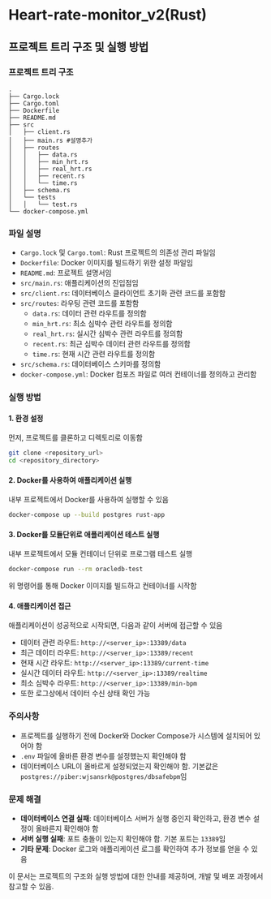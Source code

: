 # Heart-rate-monitor_v2(Rust)

## 프로젝트 트리 구조 및 실행 방법

### 프로젝트 트리 구조

```
.
├── Cargo.lock
├── Cargo.toml
├── Dockerfile
├── README.md
├── src
│   ├── client.rs
│   ├── main.rs #설명추가
│   ├── routes
│   │   ├── data.rs
│   │   ├── min_hrt.rs
│   │   ├── real_hrt.rs
│   │   ├── recent.rs
│   │   └── time.rs
│   ├── schema.rs
│   └── tests
│   │   └── test.rs
└── docker-compose.yml
```

### 파일 설명

- `Cargo.lock` 및 `Cargo.toml`: Rust 프로젝트의 의존성 관리 파일임
- `Dockerfile`: Docker 이미지를 빌드하기 위한 설정 파일임
- `README.md`: 프로젝트 설명서임
- `src/main.rs`: 애플리케이션의 진입점임
- `src/client.rs`: 데이터베이스 클라이언트 초기화 관련 코드를 포함함
- `src/routes`: 라우팅 관련 코드를 포함함
  - `data.rs`: 데이터 관련 라우트를 정의함
  - `min_hrt.rs`: 최소 심박수 관련 라우트를 정의함
  - `real_hrt.rs`: 실시간 심박수 관련 라우트를 정의함
  - `recent.rs`: 최근 심박수 데이터 관련 라우트를 정의함
  - `time.rs`: 현재 시간 관련 라우트를 정의함
- `src/schema.rs`: 데이터베이스 스키마를 정의함
- `docker-compose.yml`: Docker 컴포즈 파일로 여러 컨테이너를 정의하고 관리함

### 실행 방법

#### 1. 환경 설정
먼저, 프로젝트를 클론하고 디렉토리로 이동함

```sh
git clone <repository_url>
cd <repository_directory>
```

#### 2. Docker를 사용하여 애플리케이션 실행
내부 프로젝트에서 Docker를 사용하여 실행할 수 있음

```sh
docker-compose up --build postgres rust-app
```
#### 3. Docker를 모듈단위로 애플리케이션 테스트 실행
내부 프로젝트에서 모듈 컨테이너 단위로 프로그램 테스트 실행

```sh
docker-compose run --rm oracledb-test
```


위 명령어를 통해 Docker 이미지를 빌드하고 컨테이너를 시작함

#### 4. 애플리케이션 접근
애플리케이션이 성공적으로 시작되면, 다음과 같이 서버에 접근할 수 있음

- 데이터 관련 라우트: `http://<server_ip>:13389/data`
- 최근 데이터 라우트: `http://<server_ip>:13389/recent`
- 현재 시간 라우트: `http://<server_ip>:13389/current-time`
- 실시간 데이터 라우트: `http://<server_ip>:13389/realtime`
- 최소 심박수 라우트: `http://<server_ip>:13389/min-bpm`
- 또한 로그상에서 데이터 수신 상태 확인 가능
### 주의사항

- 프로젝트를 실행하기 전에 Docker와 Docker Compose가 시스템에 설치되어 있어야 함
- `.env` 파일에 올바른 환경 변수를 설정했는지 확인해야 함
- 데이터베이스 URL이 올바르게 설정되었는지 확인해야 함. 기본값은 `postgres://piber:wjsansrk@postgres/dbsafebpm`임

### 문제 해결

- **데이터베이스 연결 실패**: 데이터베이스 서버가 실행 중인지 확인하고, 환경 변수 설정이 올바른지 확인해야 함
- **서버 실행 실패**: 포트 충돌이 있는지 확인해야 함. 기본 포트는 `13389`임
- **기타 문제**: Docker 로그와 애플리케이션 로그를 확인하여 추가 정보를 얻을 수 있음

이 문서는 프로젝트의 구조와 실행 방법에 대한 안내를 제공하며, 개발 및 배포 과정에서 참고할 수 있음.
